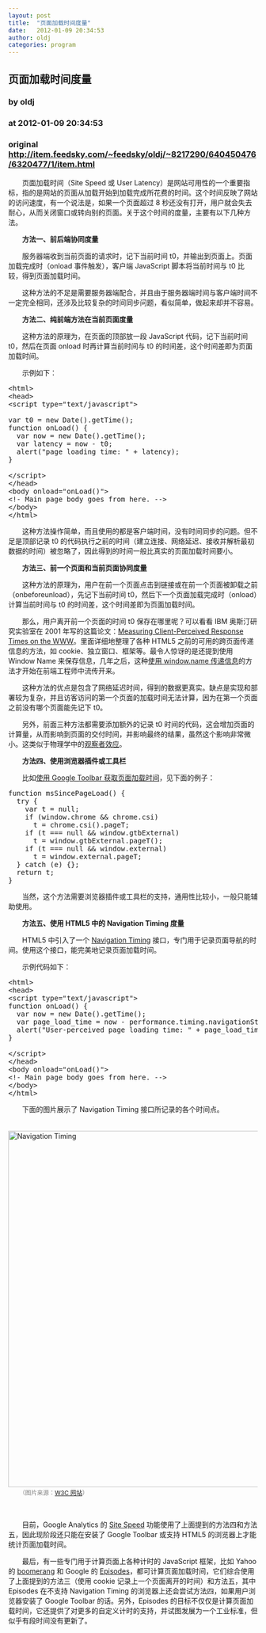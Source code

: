 ```yaml
---
layout: post
title:  "页面加载时间度量"
date:   2012-01-09 20:34:53
author: oldj
categories: program
---
```


## 页面加载时间度量
### by oldj
### at 2012-01-09 20:34:53
### original <http://item.feedsky.com/~feedsky/oldj/~8217290/640450476/6320477/1/item.html>

<p>　　页面加载时间（Site Speed 或 User Latency）是网站可用性的一个重要指标，指的是网站的页面从加载开始到加载完成所花费的时间。这个时间反映了网站的访问速度，有一个说法是，如果一个页面超过 8 秒还没有打开，用户就会失去耐心，从而关闭窗口或转向别的页面。关于这个时间的度量，主要有以下几种方法。</p>

<p>　　<strong>方法一、前后端协同度量</strong></p>

<p>　　服务器端收到当前页面的请求时，记下当前时间 t0，并输出到页面上。页面加载完成时（onload 事件触发），客户端 JavaScript 脚本将当前时间与 t0 比较，得到页面加载时间。</p>

<p>　　这种方法的不足是需要服务器端配合，并且由于服务器端时间与客户端时间不一定完全相同，还涉及比较复杂的时间同步问题，看似简单，做起来却并不容易。</p>


<p>　　<strong>方法二、纯前端方法在当前页面度量</strong></p>

<p>　　这种方法的原理为，在页面的顶部放一段 JavaScript 代码，记下当前时间 t0，然后在页面 onload 时再计算当前时间与 t0 的时间差，这个时间差即为页面加载时间。</p>

<p>　　示例如下：</p>

<pre>
&lt;html&gt;
&lt;head&gt;
&lt;script type=&quot;text/javascript&quot;&gt;

var t0 = new Date().getTime();
function onLoad() {
  var now = new Date().getTime();
  var latency = now - t0;
  alert(&quot;page loading time: &quot; + latency);
}

&lt;/script&gt;
&lt;/head&gt;
&lt;body onload=&quot;onLoad()&quot;&gt;
&lt;!- Main page body goes from here. --&gt;
&lt;/body&gt;
&lt;/html&gt;
</pre>

<p>　　这种方法操作简单，而且使用的都是客户端时间，没有时间同步的问题。但不足是顶部记录 t0 的代码执行之前的时间（建立连接、网络延迟、接收并解析最初数据的时间）被忽略了，因此得到的时间一般比真实的页面加载时间要小。</p>

<p>　　<strong>方法三、前一个页面和当前页面协同度量</strong></p>

<p>　　这种方法的原理为，用户在前一个页面点击到链接或在前一个页面被卸载之前（onbeforeunload），先记下当前时间 t0，然后下一个页面加载完成时（onload）计算当前时间与 t0 的时间差，这个时间差即为页面加载时间。</p>

<p>　　那么，用户离开前一个页面的时间 t0 保存在哪里呢？可以看看 IBM 奥斯汀研究实验室在 2001 年写的这篇论文：<a href="http://citeseerx.ist.psu.edu/viewdoc/download?doi=10.1.1.69.7329&amp;rep=rep1&amp;type=pdf">Measuring Client-Perceived Response Times on the WWW</a>。里面详细地整理了各种 HTML5 之前的可用的跨页面传递信息的方法，如 cookie、独立窗口、框架等。最令人惊讶的是还提到使用 Window Name 来保存信息，几年之后，这种<a href="http://www.planabc.net/2008/09/01/window_name_transport/">使用 window.name 传递信息</a>的方法才开始在前端工程师中流传开来。</p>

<p>　　这种方法的优点是包含了网络延迟时间，得到的数据更真实。缺点是实现和部署较为复杂，并且访客访问的第一个页面的加载时间无法计算，因为在第一个页面之前没有哪个页面能先记下 t0。</p>

<p>　　另外，前面三种方法都需要添加额外的记录 t0 时间的代码，这会增加页面的计算量，从而影响到页面的交付时间，并影响最终的结果，虽然这个影响非常微小。这类似于物理学中的<a href="http://en.wikipedia.org/wiki/Observer_effect_(physics)">观察者效应</a>。</p>

<p>　　<strong>方法四、使用浏览器插件或工具栏</strong></p>

<p>　　比如<a href="http://ecmanaut.blogspot.com/2010/06/google-bom-feature-ms-since-pageload.html">使用 Google Toolbar 获取页面加载时间</a>，见下面的例子：</p>

<pre>
function msSincePageLoad() {
  try {
    var t = null;
    if (window.chrome &amp;&amp; chrome.csi)
      t = chrome.csi().pageT;
    if (t === null &amp;&amp; window.gtbExternal)
      t = window.gtbExternal.pageT();
    if (t === null &amp;&amp; window.external)
      t = window.external.pageT;
  } catch (e) {};
  return t;
}
</pre>

<p>　　当然，这个方法需要浏览器插件或工具栏的支持，通用性比较小，一般只能辅助使用。</p>

<p>　　<strong>方法五、使用 HTML5 中的 Navigation Timing 度量</strong></p>

<p>　　HTML5 中引入了一个 <a href="https://dvcs.w3.org/hg/webperf/raw-file/tip/specs/NavigationTiming/Overview.html">Navigation Timing</a> 接口，专门用于记录页面导航的时间。使用这个接口，能完美地记录页面加载时间。</p>

<p>　　示例代码如下：</p>

<pre>
&lt;html&gt;
&lt;head&gt;
&lt;script type=&quot;text/javascript&quot;&gt;
function onLoad() {
  var now = new Date().getTime();
  var page_load_time = now - performance.timing.navigationStart;
  alert(&quot;User-perceived page loading time: &quot; + page_load_time);
}

&lt;/script&gt;
&lt;/head&gt;
&lt;body onload=&quot;onLoad()&quot;&gt;
&lt;!- Main page body goes from here. --&gt;
&lt;/body&gt;
&lt;/html&gt;
</pre>

<p>　　下面的图片展示了 Navigation Timing 接口所记录的各个时间点。</p>

<p>　　<img src="http://oldj.net/uploads/files/201201/09/20120109112858_wFaa2.png" alt="Navigation Timing" style="width:720px">
<br>　　<span style="font-size:12px;color:gray">（图片来源：<a href="https://dvcs.w3.org/hg/webperf/raw-file/tip/specs/NavigationTiming/Overview.html#processing-model">W3C 网站</a>）</span></p>

<p> </p>

<p>　　目前，Google Analytics 的 <a href="http://support.google.com/analytics/bin/answer.py?hl=en&amp;answer=1205784">Site Speed</a> 功能使用了上面提到的方法四和方法五，因此现阶段还只能在安装了 Google Toolbar 或支持 HTML5 的浏览器上才能统计页面加载时间。</p>

<p>　　最后，有一些专门用于计算页面上各种计时的 JavaScript 框架，比如 Yahoo 的 <a href="http://yahoo.github.com/boomerang/doc/">boomerang</a> 和 Google 的 <a href="http://stevesouders.com/episodes2/">Episodes</a>，都可计算页面加载时间，它们综合使用了上面提到的方法三（使用 cookie 记录上一个页面离开的时间）和方法五，其中 Episodes 在不支持 Navigation Timing 的浏览器上还会尝试方法四，如果用户浏览器安装了 Google Toolbar 的话。另外，Episodes 的目标不仅仅是计算页面加载时间，它还提供了对更多的自定义计时的支持，并试图发展为一个工业标准，但似乎有段时间没有更新了。</p><img src="http://www1.feedsky.com/t1/640450476/oldj/feedsky/s.gif?r=http://item.feedsky.com/~feedsky/oldj/~8217290/640450476/6320477/1/item.html" border="0" height="0" width="0">